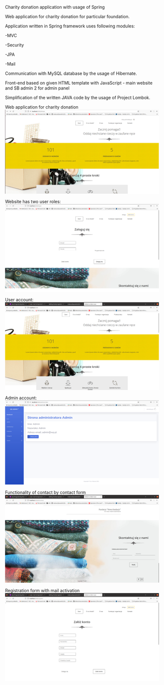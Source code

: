 Charity donation application with usage of Spring

Web application for charity donation for particular foundation.

Application written in Spring framework uses following modules:

-MVC

-Security

-JPA

-Mail

Communication with MySQL database by the usage of Hibernate.

Front-end based on given HTML template with JavaScript - main website and SB admin 2 for admin panel

Simplification of the written JAVA code by the usage of Project Lombok.

Web application for charity donation
![img_6.png](img_6.png)

Website has two user roles:
![img_7.png](img_7.png)

User account:
![img_8.png](img_8.png)

Admin account:
![img_9.png](img_9.png)

Functionality of contact by contact form
![img_10.png](img_10.png)

Registration form with mail activation
![img_11.png](img_11.png)
